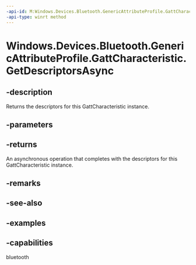 ```yaml
---
-api-id: M:Windows.Devices.Bluetooth.GenericAttributeProfile.GattCharacteristic.GetDescriptorsAsync
-api-type: winrt method
---
```


<!-- Method syntax.
public IAsyncOperation<GattDescriptorsResult> GattCharacteristic.GetDescriptorsAsync()
-->

# Windows.Devices.Bluetooth.GenericAttributeProfile.GattCharacteristic.GetDescriptorsAsync

## -description
Returns the descriptors for this GattCharacteristic instance.

## -parameters

## -returns
An asynchronous operation that completes with the descriptors for this GattCharacteristic instance.

## -remarks

## -see-also

## -examples


## -capabilities
bluetooth
